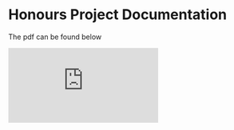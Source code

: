 # Honours Project Documentation

The pdf can be found below

![pdf](https://github.com/AM-ops/Hons-Project-Documentation/blob/main/main.pdf)

